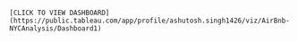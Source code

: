 `[CLICK TO VIEW DASHBOARD](https://public.tableau.com/app/profile/ashutosh.singh1426/viz/AirBnb-NYCAnalysis/Dashboard1)`

